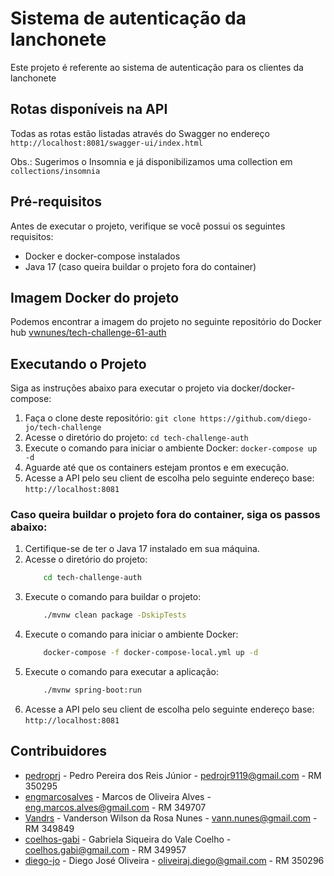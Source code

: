 # Sistema de autenticação da lanchonete 

Este projeto é referente ao sistema de autenticação para os clientes da lanchonete

## Rotas disponíveis na API
Todas as rotas estão listadas através do Swagger no endereço `http://localhost:8081/swagger-ui/index.html`

Obs.: Sugerimos o Insomnia e já disponibilizamos uma collection em `collections/insomnia`

## Pré-requisitos

Antes de executar o projeto, verifique se você possui os seguintes requisitos:

- Docker e docker-compose instalados
- Java 17 (caso queira buildar o projeto fora do container)

## Imagem Docker do projeto

Podemos encontrar a imagem do projeto no seguinte repositório do Docker hub [vwnunes/tech-challenge-61-auth](https://hub.docker.com/repository/docker/vwnunes/tech-challenge-61/general)

## Executando o Projeto

Siga as instruções abaixo para executar o projeto via docker/docker-compose:

1. Faça o clone deste repositório: `git clone https://github.com/diego-jo/tech-challenge`
2. Acesse o diretório do projeto: `cd tech-challenge-auth`
3. Execute o comando para iniciar o ambiente Docker: `docker-compose up -d`
4. Aguarde até que os containers estejam prontos e em execução.
5. Acesse a API pelo seu client de escolha pelo seguinte endereço base: `http://localhost:8081`

### Caso queira buildar o projeto fora do container, siga os passos abaixo:

1. Certifique-se de ter o Java 17 instalado em sua máquina.
2. Acesse o diretório do projeto:
    ```bash 
        cd tech-challenge-auth
    ```
3. Execute o comando para buildar o projeto:
    ```bash
        ./mvnw clean package -DskipTests
    ```
4. Execute o comando para iniciar o ambiente Docker:
    ```bash
        docker-compose -f docker-compose-local.yml up -d
    ```
5. Execute o comando para executar a aplicação:
    ```bash
        ./mvnw spring-boot:run
    ```
6. Acesse a API pelo seu client de escolha pelo seguinte endereço base: `http://localhost:8081`

## Contribuidores
- [pedroprj](https://github.com/pedroprj) - Pedro Pereira dos Reis Júnior - pedrojr9119@gmail.com - RM 350295
- [engmarcosalves](https://github.com/engmarcosalves) - Marcos de Oliveira Alves - eng.marcos.alves@gmail.com - RM 349707
- [Vandrs](https://github.com/Vandrs) - Vanderson Wilson da Rosa Nunes - vann.nunes@gmail.com - RM 349849
- [coelhos-gabi](https://github.com/coelhos-gabi) - Gabriela Siqueira do Vale Coelho - coelhos.gabi@gmail.com - RM 349957
- [diego-jo](https://github.com/diego-jo) - Diego José Oliveira - oliveiraj.diego@gmail.com - RM 350296
